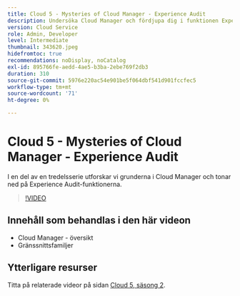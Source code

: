 ```yaml
---
title: Cloud 5 - Mysteries of Cloud Manager - Experience Audit
description: Undersöka Cloud Manager och fördjupa dig i funktionen Experience Audit
version: Cloud Service
role: Admin, Developer
level: Intermediate
thumbnail: 343620.jpeg
hidefromtoc: true
recommendations: noDisplay, noCatalog
exl-id: 895766fe-aedd-4ae5-b3ba-2ebe769f2db3
duration: 310
source-git-commit: 5976e220ac54e901be5f064dbf541d901fccfec5
workflow-type: tm+mt
source-wordcount: '71'
ht-degree: 0%

---
```


# Cloud 5 - Mysteries of Cloud Manager - Experience Audit

I en del av en tredelsserie utforskar vi grunderna i Cloud Manager och tonar ned på Experience Audit-funktionerna.

>[!VIDEO](https://video.tv.adobe.com/v/343620?quality=12&learn=on)

## Innehåll som behandlas i den här videon

+ Cloud Manager - översikt
+ Gränssnittsfamiljer

## Ytterligare resurser

Titta på relaterade videor på sidan [Cloud 5, säsong 2](../cloud5-season-2.md).
